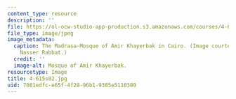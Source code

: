 ```yaml
---
content_type: resource
description: ''
file: https://ol-ocw-studio-app-production.s3.amazonaws.com/courses/4-615-the-architecture-of-cairo-spring-2002/7081edfce65f4f2896b19385e5110309_4-615s02.jpg
file_type: image/jpeg
image_metadata:
  caption: The Madrasa-Mosque of Amir Khayerbak in Cairo. (Image courtesy of Prof.
    Nasser Rabbat.)
  credit: ''
  image-alt: Mosque of Amir Khayerbak.
resourcetype: Image
title: 4-615s02.jpg
uid: 7081edfc-e65f-4f28-96b1-9385e5110309
---
```

